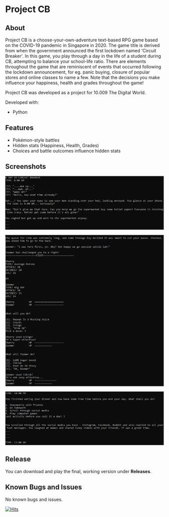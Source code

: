 # Project CB
## About
Project CB is a choose-your-own-adventure text-based RPG game based on the COVID-19 pandemic in Singapore in 2020. The game title is derived from when the government announced the first lockdown named 'Circuit Breaker'. In this game, you play through a day in the life of a student during CB, attempting to balance your school-life ratio. There are elements throughout the game that are reminiscent of events that occurred following the lockdown announcement, for eg. panic buying, closure of popular stores and online classes to name a few. Note that the decisions you make influence your happiness, health and grades throughout the game!

Project CB was developed as a project for 10.009 The Digital World.

Developed with:
* Python

## Features
* Pokémon-style battles
* Hidden stats (Happiness, Health, Grades)
* Choices and battle outcomes influence hidden stats

## Screenshots
<p align="center">
  <img src="screenshots/project_cb_ss1.png" >
</p>
<p align="center">
  <img src="screenshots/project_cb_ss2.png" >
</p>
<p align="center">
  <img src="screenshots/project_cb_ss3.png" >
</p>

## Release
You can download and play the final, working version under **Releases**.

## Known Bugs and Issues
No known bugs and issues.

[![Hits](https://hits.seeyoufarm.com/api/count/incr/badge.svg?url=https%3A%2F%2Fgithub.com%2Fsherrylee1534%2FProject-CB&count_bg=%23C16BE5&title_bg=%23555555&icon=&icon_color=%23E7E7E7&title=Views&edge_flat=false)](https://hits.seeyoufarm.com)
